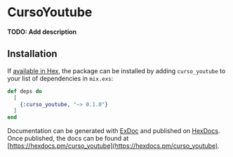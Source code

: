 # CursoYoutube

**TODO: Add description**

## Installation

If [available in Hex](https://hex.pm/docs/publish), the package can be installed
by adding `curso_youtube` to your list of dependencies in `mix.exs`:

```elixir
def deps do
  [
    {:curso_youtube, "~> 0.1.0"}
  ]
end
```

Documentation can be generated with [ExDoc](https://github.com/elixir-lang/ex_doc)
and published on [HexDocs](https://hexdocs.pm). Once published, the docs can
be found at [https://hexdocs.pm/curso_youtube](https://hexdocs.pm/curso_youtube).

